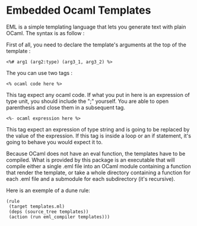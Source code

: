 # Embedded Ocaml Templates

EML is a simple templating language that lets you generate text with plain OCaml.
The syntax is as follow :

First of all, you need to declare the template's arguments at the top of the template :
```
<%# arg1 (arg2:type) (arg3_1, arg3_2) %>
```

The you can use two tags :

```
<% ocaml code here %>
```
This tag expect any ocaml code. If what you put in here is an expression of type unit, you should include the ";" yourself.
You are able to open parenthesis and close them in a subsequent tag.

```
<%- ocaml expression here %>
```
This tag expect an expression of type string and is going to be replaced by the value of the expression. 
If this tag is inside a loop or an if statement, it's going to behave you would expect it to.

Because OCaml does not have an eval function, the templates have to be compiled. 
What is provided by this package is an executable that will compile either a single .eml file into an OCaml module containing a function that render the template, or take a whole directory containing a function for each .eml file and a submodule for each subdirectory (it's recursive).

Here is an exemple of a dune rule:
```dune
(rule
 (target templates.ml)
 (deps (source_tree templates))
 (action (run eml_compiler templates)))
```
